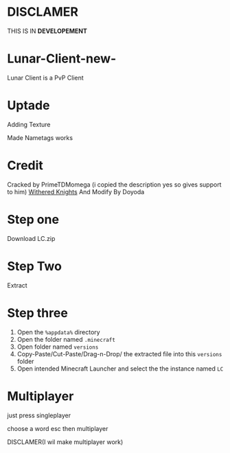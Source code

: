 # DISCLAMER

THIS IS IN **DEVELOPEMENT**





# Lunar-Client-new-
Lunar Client is a PvP Client 

# Uptade

Adding Texture

Made Nametags works

# Credit
Cracked by PrimeTDMomega
(i copied the description yes so gives support to him)
[Withered Knights](https://dsc.gg/witheredknights)
And Modify By Doyoda

# Step one

Download LC.zip

# Step Two

Extract

# Step three

1. Open the `%appdata%` directory 
 2. Open the folder named `.minecraft`
 3. Open folder named `versions`
 4. Copy-Paste/Cut-Paste/Drag-n-Drop/ the extracted file into this `versions` folder
 5. Open intended Minecraft Launcher and select the the instance named `LC`

# Multiplayer

just press singleplayer

choose a word
esc
then multiplayer

DISCLAMER(I wil make multiplayer work)
